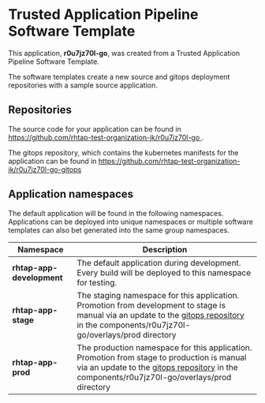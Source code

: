 # Trusted Application Pipeline Software Template

This application, **r0u7jz70l-go**, was created from a Trusted Application Pipeline Software Template.

The software templates create a new source and gitops deployment repositories with a sample source application. 

## Repositories

The source code for your application can be found in [https://github.com/rhtap-test-organization-jk/r0u7jz70l-go ](https://github.com/rhtap-test-organization-jk/r0u7jz70l-go ).
 
The gitops repository, which contains the kubernetes manifests for the application can be found in 
[https://github.com/rhtap-test-organization-jk/r0u7jz70l-go-gitops ](https://github.com/rhtap-test-organization-jk/r0u7jz70l-go-gitops ) 

## Application namespaces 

The default application will be found in the following namespaces. Applications can be deployed into unique namespaces or multiple software templates can also bet generated into the same group namespaces.  

|  Namespace   |  Description   |  
| -------- | -------- |   
| **rhtap-app-development** | The default application during development. Every build will be deployed to this namespace for testing. | 
| **rhtap-app-stage** | The staging namespace for this application. Promotion from development to stage is manual via an update to the [gitops repository](https://github.com/rhtap-test-organization-jk/r0u7jz70l-go-gitops ) in the components/r0u7jz70l-go/overlays/prod directory |  
| **rhtap-app-prod** | The production namespace for this application. Promotion from stage to production is manual via an update to the [gitops repository](https://github.com/rhtap-test-organization-jk/r0u7jz70l-go-gitops ) in the components/r0u7jz70l-go/overlays/prod directory | 